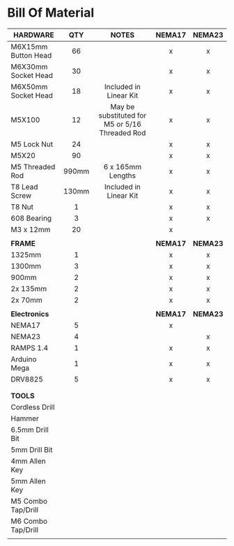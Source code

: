 # Bill Of Material

|HARDWARE       | QTY |NOTES  |NEMA17 |NEMA23|
| ------------- |:-----:| :-----: |:-----:|:-----:|
| M6X15mm Button Head| 66 |   |x|x|
| M6X30mm Socket Head| 30  |   |x|x|
| M6X50mm Socket Head| 18  |Included in Linear Kit   |x|x|
| M5X100| 12  |May be substituted for M5 or 5/16 Threaded Rod   |x|x|
| M5 Lock Nut       | 24  |                         |x|x|
| M5X20              | 90  |                         |x|x|
| M5 Threaded Rod    | 990mm |6 x 165mm Lengths      |x|x|
| T8 Lead Screw      | 130mm |Included in Linear Kit |x|x|
| T8 Nut             | 1  |                          |x|x|
| 608 Bearing        | 3  |                          |x|x|
| M3 x 12mm          | 20  |                         |x| |
|              |    |                          | | |
|**FRAME**           | ||**NEMA17**|**NEMA23**|
| 1325mm       | 1  |                          |x|x|
| 1300mm       | 3  |                          |x|x|
| 900mm        | 2  |                          |x|x|
| 2x 135mm     | 2  |                          |x|x|
| 2x 70mm      | 2  |                          |x|x|
|              |    |                          | | |
|**Electronics**| |  |**NEMA17** |**NEMA23**|
| NEMA17       | 5  |                          |x| |
| NEMA23       | 4  |                          | |x|
| RAMPS 1.4    | 1  |                          |x|x|
| Arduino Mega | 1  |                          |x|x|
| DRV8825      | 5  |                          |x|x|
|              |    |                          | | |
|              |    |                          | | |
| **TOOLS**    |    |                          | | |
|Cordless Drill   |    |                          | | |
|Hammer           |    |                          | | |
|6.5mm Drill Bit  |    |                          | | |
|5mm Drill Bit    |    |                          | | |
|4mm Allen Key    |    |                          | | |
|5mm Allen Key    |    |                          | | |
|M5 Combo Tap/Drill|    |                          | | |
|M6 Combo Tap/Drill|    |                          | | |
|                  |    |                          | | |


